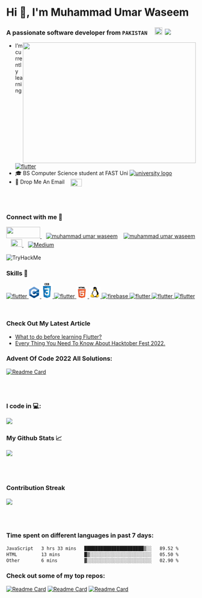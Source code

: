 # Hi 👋, I'm Muhammad Umar Waseem 


### A passionate software developer from ` PAKISTAN ` &nbsp; &nbsp; <img src="https://images.emojiterra.com/twitter/512px/1f1f5-1f1f0.png" height=20 width=20 /> &nbsp;![](https://komarev.com/ghpvc/?username=Umar-Waseem)
<img align="right" src="https://raw.githubusercontent.com/gist/patevs/b007a0e98fb216438d4cbf559fac4166/raw/88f20c9d749d756be63f22b09f3c4ac570bc5101/programming.gif" width="460" height="320" />  

- I’m currently learning &nbsp; <a href="https://www.java.com/en/" target="_blank" rel="noreferrer"> <img src="https://dev.java/assets/images/java-logo-vert-blk.png" alt="flutter" width="40" height="40"/> </a>
- 🎓 BS Computer Science student at FAST Uni <a href="http://isb.nu.edu.pk/" target="_blank" rel="noreferrer"> <img src="http://isb.nu.edu.pk/assets/images/logo.png" alt="university logo" width="20" height="20"/> </a>
- 📧 Drop Me An Email &nbsp;&nbsp;  <a href="mailto:umar.waseem@gmail.com" target="blank"><img align="center" src="https://mailmeteor.com/logos/assets/PNG/Gmail_Logo_256px.png" alt="" height="20" width="30" /></a> <br> 




<br> <br>

### Connect with me 🤝
<div align = "left">
<a href="https://g.dev/umar-waseem" target="blank"><img src="https://www.gstatic.com/devrel-devsite/prod/vf0a37f79faad17a4ba7ad32be120d7095e49b17f56e183e15bf9d3819216d0c9/developers/images/lockup.svg" alt="" height="30" width="90" />
</a>   &nbsp;&nbsp;        <a href="https://www.linkedin.com/in/umarwaseem/" target="blank"><img src="https://raw.githubusercontent.com/rahuldkjain/github-profile-readme-generator/master/src/images/icons/Social/linked-in-alt.svg" alt="muhammad umar waseem" height="30" width="30" /></a>   &nbsp;&nbsp;      <a href="https://stackoverflow.com/users/17903563/muhammad-umar-waseem" target="blank"><img  src="https://raw.githubusercontent.com/rahuldkjain/github-profile-readme-generator/master/src/images/icons/Social/stack-overflow.svg" alt="muhammad umar waseem" height="30" width="30" /></a>  &nbsp;&nbsp;       <a href="mailto:umar.waseem@gmail.com" target="blank"><img  src="https://mailmeteor.com/logos/assets/PNG/Gmail_Logo_256px.png" alt="" height="20" width="30" />         </a>         &nbsp;&nbsp;
<a href="https://medium.com/@umar.waseem" target="blank"><img src="https://play-lh.googleusercontent.com/hB9t3Z-mi284_49HA3nAuhO-W5Cyhje7r2P9McdgORoVCd-0SV54c12NMQWLHnqALw" alt="Medium" height="30" width="30" /></a>

</div> <br>


<img src="https://tryhackme-badges.s3.amazonaws.com/TheUmarWaseem.png" alt="TryHackMe">





### Skills 💪

<p> 
<a href="https://developer.mozilla.org/en-US/docs/Web/JavaScript" target="_blank" rel="noreferrer"> <img src="https://copm.s3.amazonaws.com/189aa059.png" alt="flutter" width="30" height="30"/> </a>
<a href="https://www.w3schools.com/cpp/" target="_blank" rel="noreferrer"> <img src="https://raw.githubusercontent.com/devicons/devicon/master/icons/cplusplus/cplusplus-original.svg" alt="cplusplus" width="30" height="30"/> </a> <a href="https://www.w3schools.com/css/" target="_blank" rel="noreferrer"> <img src="https://raw.githubusercontent.com/devicons/devicon/master/icons/css3/css3-original-wordmark.svg" alt="css3" width="30" height="40"/> </a> <a href="https://flutter.dev" target="_blank" rel="noreferrer"> <img src="https://www.vectorlogo.zone/logos/flutterio/flutterio-icon.svg" alt="flutter" width="30" height="30"/> </a> <a href="https://www.w3.org/html/" target="_blank" rel="noreferrer"> <img src="https://raw.githubusercontent.com/devicons/devicon/master/icons/html5/html5-original-wordmark.svg" alt="html5" width="30" height="30"/> </a> <a href="https://www.linux.org/" target="_blank" rel="noreferrer"> <img src="https://raw.githubusercontent.com/devicons/devicon/master/icons/linux/linux-original.svg" alt="linux" width="30" height="30"/> </a> <a href="https://firebase.google.com" target="_blank" rel="noreferrer"> <img src="https://img.icons8.com/color/452/firebase.png" alt="firebase" width="30" height="30"/> </a> <a href="https://nodejs.org/en/" target="_blank" rel="noreferrer"> <img src="https://nodejs.org/static/images/logo.svg" alt="flutter" width="30" height="30"/> </a> <a href="https://www.oracle.com/database/" target="_blank" rel="noreferrer"> <img src="https://miro.medium.com/max/750/1*x5D-t_6hTxA_5YDtAZJZvw.jpeg" alt="flutter" width="60" height="40"/></a><a href="https://www.docker.com/"> <img src="https://d1.awsstatic.com/acs/characters/Logos/Docker-Logo_Horizontel_279x131.b8a5c41e56b77706656d61080f6a0217a3ba356d.png" alt="flutter" width="80" height="40"/></a> </p>



<br>

### Check Out My Latest Article 

- <a target="_blank" href="https://medium.com/@umar.waseem/things-you-need-to-know-before-starting-flutter-af8c7639f7ab">What to do before learning Flutter?</a>
- <a target="_blank" href="https://medium.com/@umar.waseem/hacktober-fest-once-again-98830f0ab7c9">Every Thing You Need To Know About Hacktober Fest 2022.</a>


### Advent Of Code 2022 All Solutions:



[![Readme Card](https://github-readme-stats.vercel.app/api/pin/?username=Umar-Waseem&repo=Advent-Of-Code-2022&show_owner=true&theme=dracula)](https://github.com/Umar-Waseem/Advent-Of-Code-2022)



<br> <br>

### I code in 💻:

<img  src = "https://github-readme-stats.vercel.app/api/top-langs/?username=Umar-Waseem&layout=compact&theme=dracula&border_radius=18&langs_count=10" >&nbsp;&nbsp;&nbsp;&nbsp;&nbsp;&nbsp;&nbsp;

### My Github Stats 📈

<img src = "https://github-readme-stats.vercel.app/api?username=Umar-Waseem&show_icons=true&theme=dracula&title_color=fffff1&border_radius=18" >


<br> <br>


### Contribution Streak
<p>
<img align="center" src="https://github-readme-streak-stats.herokuapp.com?user=Umar-Waseem&theme=dracula">
</p>

<br> <br>

### Time spent on different languages in past 7 days:

<!--START_SECTION:waka-->

```text
JavaScript   3 hrs 33 mins   ██████████████████████▒░░   89.52 %
HTML         13 mins         █▒░░░░░░░░░░░░░░░░░░░░░░░   05.50 %
Other        6 mins          ▓░░░░░░░░░░░░░░░░░░░░░░░░   02.90 %
```

<!--END_SECTION:waka-->

### Check out some of my top repos:

[![Readme Card](https://github-readme-stats.vercel.app/api/pin/?username=Umar-Waseem&repo=Chat-Flutter-Firebase&show_owner=true&theme=dracula)](https://github.com/Umar-Waseem/Chat-Flutter-Firebase)
[![Readme Card](https://github-readme-stats.vercel.app/api/pin/?username=Umar-Waseem&repo=Movie-App-Flutter&show_owner=true&theme=dracula)](https://github.com/Umar-Waseem/Movie-App-Flutter)
[![Readme Card](https://github-readme-stats.vercel.app/api/pin/?username=Umar-Waseem&repo=Shop-App-Flutter-Firebase&show_owner=true&theme=dracula)](https://github.com/Umar-Waseem/Shop-App-Flutter-Firebase)





